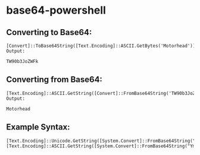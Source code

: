 # base64-powershell

## Converting to Base64:
````
[Convert]::ToBase64String([Text.Encoding]::ASCII.GetBytes('Motorhead'))
Output:

TW90b3JoZWFk
````

## Converting from Base64:

````
[Text.Encoding]::ASCII.GetString([Convert]::FromBase64String('TW90b3JoZWFk')) 
Output:

Motorhead
````

## Example Syntax:
````
[Text.Encoding]::Unicode.GetString([System.Convert]::FromBase64String("YmxhaGJsYWg="))
[Text.Encoding]::ASCII.GetString([System.Convert]::FromBase64String("YmxhaGJsYWg="))
````


